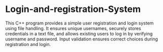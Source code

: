 # Login-and-registration-System
This C++ program provides a simple user registration and login system using file handling. It ensures unique usernames, securely stores credentials in a text file, and allows existing users to log in by verifying username and password. Input validation ensures correct choices during registration and login.
